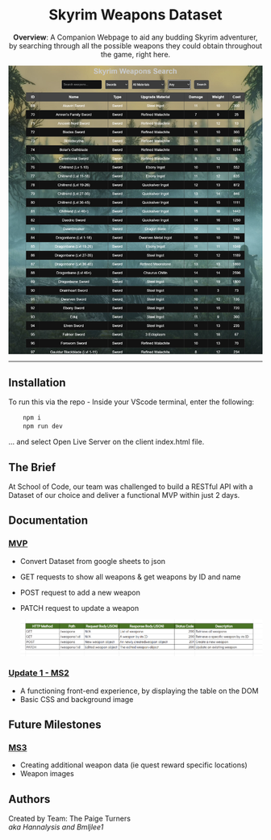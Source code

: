 <h1 align = "center">Skyrim Weapons Dataset</h1>

<p align = "center"><b>Overview</b>: A Companion Webpage to aid any budding Skyrim adventurer, by searching through all the possible weapons they could obtain throughout the game, right here. </p>

  <img align = "center" src="/readme-images/Skyrim-Weapons-Search-Front-End.PNG" alt="Skyrim Weapons Table FE">

------------

## Installation

To run this via the repo - Inside your VScode terminal, enter the following:

```bash
    npm i
    npm run dev
```
... and select Open Live Server on the client index.html file.

## The Brief

At School of Code, our team was challenged to build a RESTful API with a Dataset of our choice and deliver a functional MVP within just 2 days.


<h2>Documentation</h2>

<h3><u>MVP</u></h3>

- Convert Dataset from google sheets to json
- GET requests to show all weapons & get weapons by ID and name
- POST request to add a new weapon
- PATCH request to update a weapon

  <img align = "center" src="/readme-images/Skyrim-WDS-API-fetch-table.PNG" alt="API fetch table">


<h3><u>Update 1 - MS2</u></h3>

- A functioning front-end experience, by displaying the table on the DOM
- Basic CSS and background image 

## Future Milestones

<h3><u>MS3</u></h3>

- Creating additional weapon data (ie quest reward specific locations)
- Weapon images

## Authors

Created by Team: The Paige Turners  
<i>aka Hannalysis and Bmljlee1</i>
